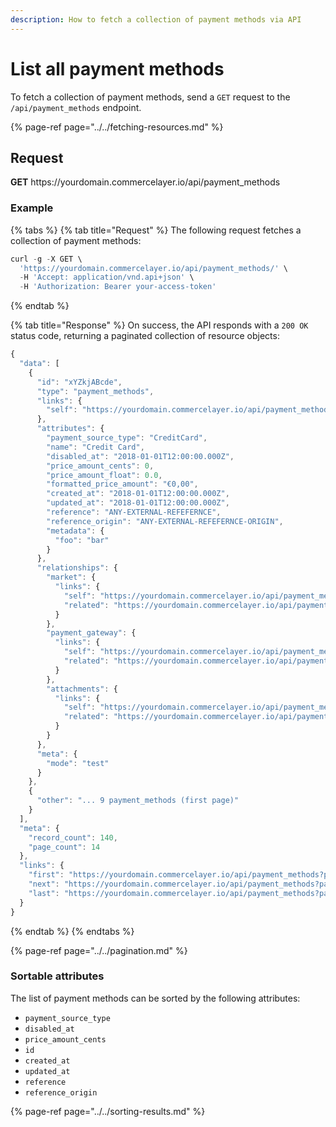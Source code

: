 ```yaml
---
description: How to fetch a collection of payment methods via API
---
```


# List all payment methods

To fetch a collection of payment methods, send a `GET` request to the `/api/payment_methods` endpoint.

{% page-ref page="../../fetching-resources.md" %}

## Request

**GET** https://<i></i>yourdomain.commercelayer.io/api/payment_methods

### **Example**

{% tabs %}
{% tab title="Request" %}
The following request fetches a collection of payment methods:

```javascript
curl -g -X GET \
  'https://yourdomain.commercelayer.io/api/payment_methods/' \
  -H 'Accept: application/vnd.api+json' \
  -H 'Authorization: Bearer your-access-token'
```
{% endtab %}

{% tab title="Response" %}
On success, the API responds with a `200 OK` status code, returning a paginated collection of resource objects:

```javascript
{
  "data": [
    {
      "id": "xYZkjABcde",
      "type": "payment_methods",
      "links": {
        "self": "https://yourdomain.commercelayer.io/api/payment_methods/xYZkjABcde"
      },
      "attributes": {
        "payment_source_type": "CreditCard",
        "name": "Credit Card",
        "disabled_at": "2018-01-01T12:00:00.000Z",
        "price_amount_cents": 0,
        "price_amount_float": 0.0,
        "formatted_price_amount": "€0,00",
        "created_at": "2018-01-01T12:00:00.000Z",
        "updated_at": "2018-01-01T12:00:00.000Z",
        "reference": "ANY-EXTERNAL-REFEFERNCE",
        "reference_origin": "ANY-EXTERNAL-REFEFERNCE-ORIGIN",
        "metadata": {
          "foo": "bar"
        }
      },
      "relationships": {
        "market": {
          "links": {
            "self": "https://yourdomain.commercelayer.io/api/payment_methods/xYZkjABcde/relationships/market",
            "related": "https://yourdomain.commercelayer.io/api/payment_methods/xYZkjABcde/market"
          }
        },
        "payment_gateway": {
          "links": {
            "self": "https://yourdomain.commercelayer.io/api/payment_methods/xYZkjABcde/relationships/payment_gateway",
            "related": "https://yourdomain.commercelayer.io/api/payment_methods/xYZkjABcde/payment_gateway"
          }
        },
        "attachments": {
          "links": {
            "self": "https://yourdomain.commercelayer.io/api/payment_methods/xYZkjABcde/relationships/attachments",
            "related": "https://yourdomain.commercelayer.io/api/payment_methods/xYZkjABcde/attachments"
          }
        }
      },
      "meta": {
        "mode": "test"
      }
    },
    {
      "other": "... 9 payment_methods (first page)"
    }
  ],
  "meta": {
    "record_count": 140,
    "page_count": 14
  },
  "links": {
    "first": "https://yourdomain.commercelayer.io/api/payment_methods?page[number]=1&page[size]=10",
    "next": "https://yourdomain.commercelayer.io/api/payment_methods?page[number]=2&page[size]=10",
    "last": "https://yourdomain.commercelayer.io/api/payment_methods?page[number]=14&page[size]=10"
  }
}
```
{% endtab %}
{% endtabs %}

{% page-ref page="../../pagination.md" %}

### Sortable attributes

The list of payment methods can be sorted by the following attributes:

* `payment_source_type`
* `disabled_at`
* `price_amount_cents`
* `id`
* `created_at`
* `updated_at`
* `reference`
* `reference_origin`

{% page-ref page="../../sorting-results.md" %}

